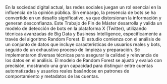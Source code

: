 En la sociedad digital actual, las redes sociales juegan un rol esencial en la influencia de la
opinión pública. Sin embargo, la presencia de bots se ha convertido en un desafío significativo,
ya que distorsionan la información y generan desconfianza. Este Trabajo de Fin de Máster
desarrolla y valida un modelo de detección de bots en la plataforma X (Twitter), utilizando
técnicas avanzadas de Big Data y Business Intelligence, específicamente a través del algoritmo
Random Forest.
El estudio comienza con el análisis de un conjunto de datos que incluye características de
usuarios reales y bots, seguido de un exhaustivo proceso de limpieza y preparación. Se implementaron
diversas técnicas para asegurar la calidad y relevancia de los datos en el análisis. El modelo
de Random Forest se ajustó y evaluó con precisión, mostrando una gran capacidad para distinguir
entre cuentas automatizadas y usuarios reales basándose en patrones de comportamiento y
metadatos de las cuentas.

